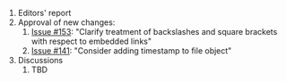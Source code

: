 1. Editors' report
1. Approval of new changes:
    1. [Issue #153](https://github.com/oasis-tcs/sarif-spec/issues/153): "Clarify treatment of backslashes and square brackets with respect to embedded links"
    1. [Issue #141](https://github.com/oasis-tcs/sarif-spec/issues/141): "Consider adding timestamp to file object"
1. Discussions
    1. TBD
